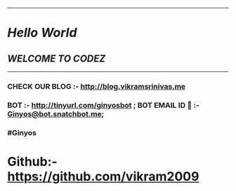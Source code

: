 ***
# _*Hello World*_ 
## _WELCOME TO CODEZ_
***
### CHECK OUR BLOG :- http://blog.vikramsrinivas.me
### BOT :- http://tinyurl.com/ginyosbot ; BOT EMAIL ID 📧 :- <Ginyos@bot.snatchbot.me>;
### #Ginyos
# Github:- https://github.com/vikram2009
